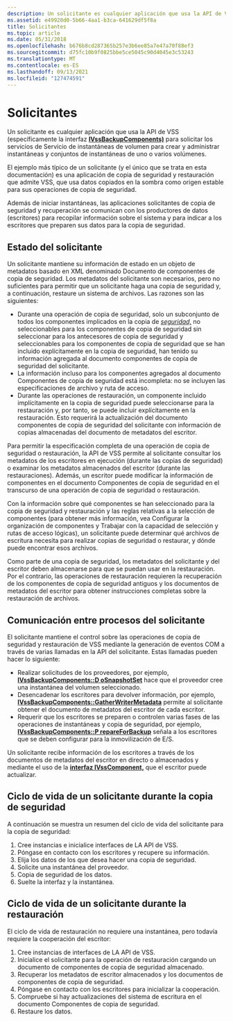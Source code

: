 ```yaml
---
description: Un solicitante es cualquier aplicación que usa la API de VSS (específicamente la interfaz IVssBackupComponents) para solicitar los servicios de Servicio de instantáneas de volumen para crear y administrar instantáneas y conjuntos de instantáneas de uno o varios volúmenes.
ms.assetid: e49920d0-5b66-4aa1-b3ca-641629df5f8a
title: Solicitantes
ms.topic: article
ms.date: 05/31/2018
ms.openlocfilehash: b676b8cd287365b257e3b6ee85a7e47a70f88ef3
ms.sourcegitcommit: d75fc10b9f0825bbe5ce5045c90d4045e3c53243
ms.translationtype: MT
ms.contentlocale: es-ES
ms.lasthandoff: 09/13/2021
ms.locfileid: "127474591"
---
```

# <a name="requesters"></a>Solicitantes

Un [](vssgloss-r.md) solicitante es cualquier aplicación que usa la API de VSS (específicamente la interfaz [**IVssBackupComponents)**](/windows/desktop/api/VsBackup/nl-vsbackup-ivssbackupcomponents) para solicitar los servicios de Servicio de instantáneas de volumen para crear y administrar instantáneas y conjuntos de instantáneas de uno o varios volúmenes.

El ejemplo más típico de un solicitante (y el único que se trata en esta documentación) es una aplicación de copia de seguridad y restauración que admite VSS, que usa datos copiados en la sombra como origen estable para sus operaciones de copia de seguridad.

Además de iniciar instantáneas, las aplicaciones solicitantes de copia de seguridad y recuperación se comunican con los productores de datos (escritores) para recopilar información sobre el sistema y para indicar a los escritores que preparen sus datos para la copia de seguridad.

## <a name="requester-state"></a>Estado del solicitante

Un solicitante mantiene su información de estado en un objeto de metadatos basado en XML denominado Documento de componentes de copia de seguridad. Los metadatos del solicitante son necesarios, pero no suficientes para permitir que un solicitante haga una copia de seguridad y, a continuación, restaure un sistema de archivos. Las razones son las siguientes:

-   Durante una operación de copia de seguridad, solo un subconjunto de todos los componentes implicados en la copia de [](vssgloss-e.md) [*seguridad,*](vssgloss-s.md) no seleccionables para los componentes de copia de seguridad sin seleccionar para los antecesores de copia de seguridad y seleccionables para los componentes de copia de seguridad que se han incluido explícitamente en la copia de seguridad, han tenido su información agregada al documento componentes de copia de seguridad del solicitante.
-   La información incluso para los componentes agregados al documento Componentes de copia de seguridad está incompleta: no se incluyen las especificaciones de archivo y ruta de acceso.
-   Durante las operaciones [](vssgloss-i.md) de restauración, un [](vssgloss-s.md) componente incluido implícitamente en la copia de seguridad puede seleccionarse para la restauración y, por tanto, se puede incluir explícitamente en la restauración. Esto requerirá la actualización del documento componentes de copia de seguridad del solicitante con información de copias almacenadas del documento de metadatos del escritor.

Para permitir la especificación completa de una operación de copia de seguridad o restauración, la API de VSS permite al solicitante consultar los metadatos de los escritores en ejecución (durante las copias de seguridad) o examinar los metadatos almacenados del escritor (durante las restauraciones). Además, un escritor puede modificar la información de componentes en el documento Componentes de copia de seguridad en el transcurso de una operación de copia de seguridad o restauración.

Con la información sobre qué componentes se han seleccionado para la copia de [](definition-of-components-by-writers.md) seguridad y restauración y las reglas relativas a la selección de componentes (para obtener más información, vea Configurar la organización de componentes y Trabajar con la capacidad de selección y rutas de acceso lógicas), [](working-with-selectability-and-logical-paths.md)un solicitante puede determinar qué archivos de escritura necesita para realizar copias de seguridad o restaurar, y dónde puede encontrar esos archivos.

Como parte de una copia de seguridad, los metadatos del solicitante y del escritor deben almacenarse para que se puedan usar en la restauración. Por el contrario, las operaciones de restauración requieren la recuperación de los componentes de copia de seguridad antiguos y los documentos de metadatos del escritor para obtener instrucciones completas sobre la restauración de archivos.

## <a name="requester-interprocess-communication"></a>Comunicación entre procesos del solicitante

El solicitante mantiene el control sobre las operaciones de copia de seguridad y restauración de VSS mediante la generación de eventos COM a través de varias llamadas en la API del solicitante. Estas llamadas pueden hacer lo siguiente:

-   Realizar solicitudes de los proveedores, por ejemplo, [**IVssBackupComponents::D oSnapshotSet**](/windows/desktop/api/VsBackup/nf-vsbackup-ivssbackupcomponents-dosnapshotset) hace que el proveedor cree una instantánea del volumen seleccionado.
-   Desencadenar los escritores para devolver información, por ejemplo, [**IVssBackupComponents::GatherWriterMetadata**](/windows/desktop/api/VsBackup/nf-vsbackup-ivssbackupcomponents-gatherwritermetadata) permite al solicitante obtener el documento de metadatos del escritor de cada escritor.
-   Requerir que los escritores se preparen o controlen varias fases de las operaciones de instantáneas y copia de seguridad, por ejemplo, [**IVssBackupComponents::P repareForBackup**](/windows/desktop/api/VsBackup/nf-vsbackup-ivssbackupcomponents-prepareforbackup) señala a los escritores que se deben configurar para la inmovilización de E/S.

Un solicitante recibe información de los escritores a través de los documentos de metadatos del escritor en directo o almacenados y mediante el uso de la [**interfaz IVssComponent,**](/windows/desktop/api/VsWriter/nl-vswriter-ivsscomponent) que el escritor puede actualizar.

## <a name="life-cycle-of-a-requester-during-backup"></a>Ciclo de vida de un solicitante durante la copia de seguridad

A continuación se muestra un resumen del ciclo de vida del solicitante para la copia de seguridad:

1.  Cree instancias e inicialice interfaces de LA API de VSS.
2.  Póngase en contacto con los escritores y recupere su información.
3.  Elija los datos de los que desea hacer una copia de seguridad.
4.  Solicite una instantánea del proveedor.
5.  Copia de seguridad de los datos.
6.  Suelte la interfaz y la instantánea.

## <a name="life-cycle-of-a-requester-during-restore"></a>Ciclo de vida de un solicitante durante la restauración

El ciclo de vida de restauración no requiere una instantánea, pero todavía requiere la cooperación del escritor:

1.  Cree instancias de interfaces de LA API de VSS.
2.  Inicialice el solicitante para la operación de restauración cargando un documento de componentes de copia de seguridad almacenado.
3.  Recuperar los metadatos de escritor almacenados y los documentos de componentes de copia de seguridad.
4.  Póngase en contacto con los escritores para inicializar la cooperación.
5.  Compruebe si hay actualizaciones del sistema de escritura en el documento Componentes de copia de seguridad.
6.  Restaure los datos.

 

 



